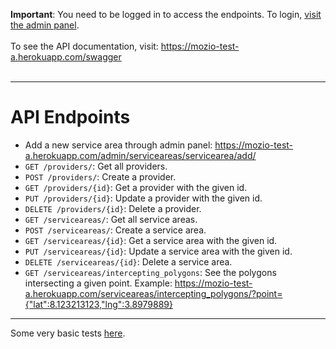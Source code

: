 <b>Important</b>: You need to be logged in to access the endpoints. To login, [visit the admin panel](https://mozio-test-a.herokuapp.com/admin). \
<br>
To see the API documentation, visit: https://mozio-test-a.herokuapp.com/swagger \
<br>
<hr>

# API Endpoints
* Add a new service area through admin panel: https://mozio-test-a.herokuapp.com/admin/serviceareas/servicearea/add/
* `GET /providers/`: Get all providers.
* `POST /providers/`: Create a provider.
* `GET /providers/{id}`: Get a provider with the given id.
* `PUT /providers/{id}`: Update a provider with the given id.
* `DELETE /providers/{id}`: Delete a provider.
* `GET /serviceareas/`: Get all service areas.
* `POST /serviceareas/`: Create a service area.
* `GET /serviceareas/{id}`: Get a service area with the given id.
* `PUT /serviceareas/{id}`: Update a service area with the given id.
* `DELETE /serviceareas/{id}`: Delete a service area.
* `GET /serviceareas/intercepting_polygons`: See the polygons intersecting a given point. Example: https://mozio-test-a.herokuapp.com/serviceareas/intercepting_polygons/?point={"lat":8.123213123,"lng":3.8979889}

<hr>

Some very basic tests [here](https://github.com/akaanug/MozioServiceArea/blob/main/serviceareas/tests.py).
